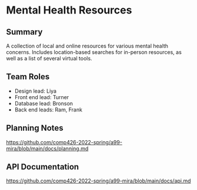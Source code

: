 # Mental Health Resources

## Summary
A collection of local and online resources for various mental health concerns. Includes location-based searches for in-person resources, as well as a list of several virtual tools.

## Team Roles

- Design lead: Liya
- Front end lead: Turner
- Database lead: Bronson
- Back end leads: Ram, Frank

## Planning Notes
https://github.com/comp426-2022-spring/a99-mira/blob/main/docs/planning.md

## API Documentation
https://github.com/comp426-2022-spring/a99-mira/blob/main/docs/api.md